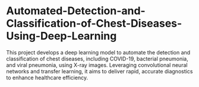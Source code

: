 # Automated-Detection-and-Classification-of-Chest-Diseases-Using-Deep-Learning
This project develops a deep learning model to automate the detection and classification of chest diseases, including COVID-19, bacterial pneumonia, and viral pneumonia, using X-ray images. Leveraging convolutional neural networks and transfer learning, it aims to deliver rapid, accurate diagnostics to enhance healthcare efficiency.

